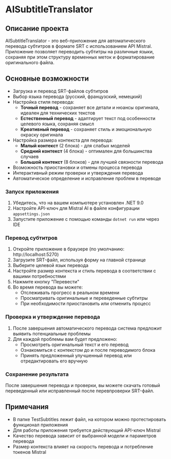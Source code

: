 # AISubtitleTranslator

## Описание проекта
AISubtitleTranslator - это веб-приложение для автоматического перевода субтитров в формате SRT с использованием API Mistral. Приложение позволяет переводить субтитры на различные языки, сохраняя при этом структуру временных меток и форматирование оригинального файла.

## Основные возможности
- Загрузка и перевод SRT-файлов субтитров
- Выбор языка перевода (русский, французский, немецкий)
- Настройка стиля перевода:
  - **Точный перевод** - сохраняет все детали и нюансы оригинала, идеален для технических текстов
  - **Естественный перевод** - адаптирует текст под особенности целевого языка, сохраняя смысл
  - **Креативный перевод** - сохраняет стиль и эмоциональную окраску оригинала
- Настройка размера контекста для перевода:
  - **Малый контекст** (2 блока) - для слабых моделей
  - **Средний контекст** (4 блока) - оптимален для большинства случаев
  - **Большой контекст** (8 блоков) - для лучшей связности перевода
- Возможность приостановки и отмены процесса перевода
- Интерактивный режим проверки и утверждения перевода
- Автоматическое определение и исправление проблем в переводе


### Запуск приложения
1. Убедитесь, что на вашем компьютере установлен .NET 9.0
2. Настройте API-ключ для Mistral AI в файле конфигурации `appsettings.json`
3. Запустите приложение с помощью команды `dotnet run` или через IDE

### Перевод субтитров
1. Откройте приложение в браузере (по умолчанию: http://localhost:5270)
2. Загрузите SRT-файл, используя форму на главной странице
3. Выберите целевой язык перевода
4. Настройте размер контекста и стиль перевода в соответствии с вашими потребностями
5. Нажмите кнопку "Перевести"
6. Во время перевода вы можете:
   - Отслеживать прогресс в реальном времени
   - Просматривать оригинальные и переведенные субтитры
   - При необходимости приостановить или отменить процесс

### Проверка и утверждение перевода
1. После завершения автоматического перевода система предложит выявить потенциальные проблемы
2. Для каждой проблемы вам будет предложено:
   - Просмотреть оригинальный текст и его перевод
   - Ознакомиться с контекстом до и после переводимого блока
   - Принять предложенный улучшенный перевод или отредактировать его вручную

### Сохранение результата
После завершения перевода и проверки, вы можете скачать готовый переведенный или исправленный после перевпроверки SRT-файл.

## Примечания
- В папке TestSubtitles лежит файл, на котором можно протестировать функционал приложения
- Для работы приложения требуется действующий API-ключ Mistral
- Качество перевода зависит от выбранной модели и параметров перевода
- Размер контекста влияет на скорость перевода и потребление токенов Mistral
